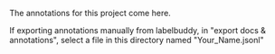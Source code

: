 The annotations for this project come here.

If exporting annotations manually from labelbuddy, in "export docs & annotations", select a file in this directory named "Your_Name.jsonl"
